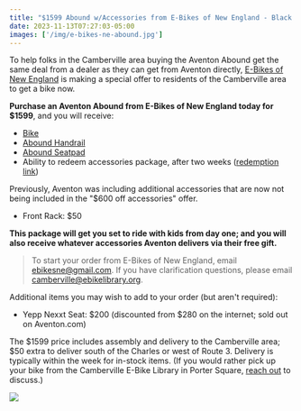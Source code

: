 ```yaml
---
title: "$1599 Abound w/Accessories from E-Bikes of New England - Black Friday Deal"
date: 2023-11-13T07:27:03-05:00
images: ['/img/e-bikes-ne-abound.jpg']
---
```


To help folks in the Camberville area buying the Aventon Abound get the same
deal from a dealer as they can get from Aventon directly, [E-Bikes of New
England](https://www.ebikesofne.com/) is making a special offer to residents of
the Camberville area to get a bike now.

**Purchase an Aventon Abound from E-Bikes of New England today for $1599**, and you will receive:

* [Bike](https://www.aventon.com/products/abound-ebike)
* [Abound Handrail](https://www.aventon.com/products/aventon-handrail)
* [Abound Seatpad](https://www.aventon.com/products/aventon-seat-pad)
* Ability to redeem accessories package, after two weeks ([redemption link](https://www.aventon.com/pages/free-gift))

Previously, Aventon was including additional accessories that are now not being included in the "$600 off accessories" offer.

* Front Rack: $50

**This package will get you set to ride with kids from day one; and you will also receive whatever accessories Aventon delivers via their free gift.**

> To start your order from E-Bikes of New England, email [ebikesne@gmail.com](mailto:ebikesne@gmail.com). If you have clarification questions, please email [camberville@ebikelibrary.org](mailto:camberville@ebikelibrary.org).

Additional items you may wish to add to your order (but aren't required):

* Yepp Nexxt Seat: $200 (discounted from $280 on the internet; sold out on Aventon.com)

The $1599 price includes assembly and delivery to the Camberville area; $50 extra to deliver south of the Charles or west of Route 3. Delivery is typically within the week for in-stock items. (If you would rather pick up your bike from the Camberville E-Bike Library in Porter Square, [reach out](mailto:camberville@ebikelibrary.org) to discuss.)

<img src="/img/e-bikes-ne-abound.jpg" />
